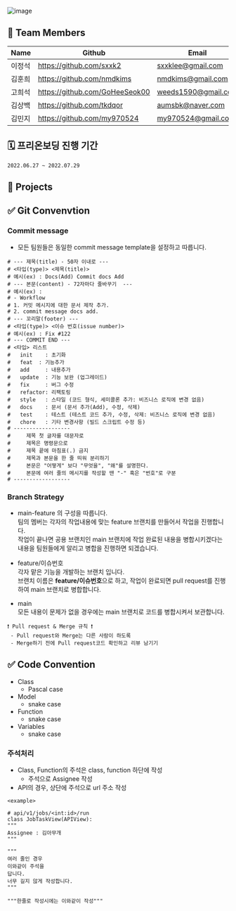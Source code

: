 ![image](https://static.wanted.co.kr/images/events/2144/764914c4.jpg)

## 👋 Team Members
|Name|Github|Email|
|-----|----|-------|
|이정석|https://github.com/sxxk2|sxxklee@gmail.com| 
|김훈희|https://github.com/nmdkims|nmdkims@gmail.com| 
|고희석|https://github.com/GoHeeSeok00|weeds1590@gmail.com| 
|김상백|https://github.com/tkdqor|aumsbk@naver.com| 
|김민지|https://github.com/my970524|my970524@gmail.com|

## 🗓 프리온보딩 진행 기간
```2022.06.27 ~ 2022.07.29```

## 📕 Projects

## ✅ Git Convenvtion
### Commit message
- 모든 팀원들은 동일한 commit message template을 설정하고 따릅니다.
```
# --- 제목(title) - 50자 이내로 ---
# <타입(type)> <제목(title)>
# 예시(ex) : Docs(Add) Commit docs Add
# --- 본문(content) - 72자마다 줄바꾸기  ---
# 예시(ex) :
# - Workflow
# 1. 커밋 메시지에 대한 문서 제작 추가.
# 2. commit message docs add.
# --- 꼬리말(footer) ---
# <타입(type)> <이슈 번호(issue number)>
# 예시(ex) : Fix #122
# --- COMMIT END ---
# <타입> 리스트
#   init    : 초기화
#   feat  : 기능추가
#   add     : 내용추가
#   update  : 기능 보완 (업그레이드)
#   fix     : 버그 수정
#   refactor: 리팩토링
#   style   : 스타일 (코드 형식, 세미콜론 추가: 비즈니스 로직에 변경 없음)
#   docs    : 문서 (문서 추가(Add), 수정, 삭제)
#   test    : 테스트 (테스트 코드 추가, 수정, 삭제: 비즈니스 로직에 변경 없음)
#   chore   : 기타 변경사항 (빌드 스크립트 수정 등)
# ------------------
#     제목 첫 글자를 대문자로
#     제목은 명령문으로
#     제목 끝에 마침표(.) 금지
#     제목과 본문을 한 줄 띄워 분리하기
#     본문은 "어떻게" 보다 "무엇을", "왜"를 설명한다.
#     본문에 여러 줄의 메시지를 작성할 땐 "-" 혹은 "번호"로 구분
# ------------------ 
```
### Branch Strategy
- main-feature 의 구성을 따릅니다.<br>
팀의 멤버는 각자의 작업내용에 맞는 feature 브랜치를 만들어서 작업을 진행합니다. <br>
작업이 끝나면 공용 브랜치인 main 브랜치에 작업 완료된 내용을 병합시키겠다는 내용을 팀원들에게 알리고 병합을 진행하면 되겠습니다.

- feature/이슈번호<br>
각자 맡은 기능을 개발하는 브랜치 입니다. <br>
브랜치 이름은 <b>feature/이슈번호</b>으로 하고, 작업이 완료되면 pull request를 진행하여 main 브랜치로 병합합니다.

- main<br>
모든 내용이 문제가 없을 경우에는 main 브랜치로 코드를 병합시켜서 보관합니다.

```
❗️ Pull request & Merge 규칙 ❗️
 - Pull request와 Merge는 다른 사람이 하도록
 - Merge하기 전에 Pull request코드 확인하고 리뷰 남기기
```

## ✅ Code Convention
- Class
  - Pascal case
- Model
  - snake case
- Function
  - snake case
- Variables
  - snake case
 
 ### 주석처리
 - Class, Function의 주석은 class, function 하단에 작성
   - 주석으로 Assignee 작성
 - API의 경우, 상단에 주석으로 url 주소 작성
 ```
 <example>
 
# api/v1/jobs/<int:id>/run
class JobTaskView(APIView):
"""
Assignee : 김아무개
"""

"""
여러 줄인 경우
이와같이 주석을
답니다.
너무 길지 않게 작성합니다.
"""

"""한줄로 작성시에는 이와같이 작성"""
 ```

<!--

**Here are some ideas to get you started:**

🙋‍♀️ A short introduction - what is your organization all about?
🌈 Contribution guidelines - how can the community get involved?
👩‍💻 Useful resources - where can the community find your docs? Is there anything else the community should know?
🍿 Fun facts - what does your team eat for breakfast?
🧙 Remember, you can do mighty things with the power of [Markdown](https://docs.github.com/github/writing-on-github/getting-started-with-writing-and-formatting-on-github/basic-writing-and-formatting-syntax)
-->
